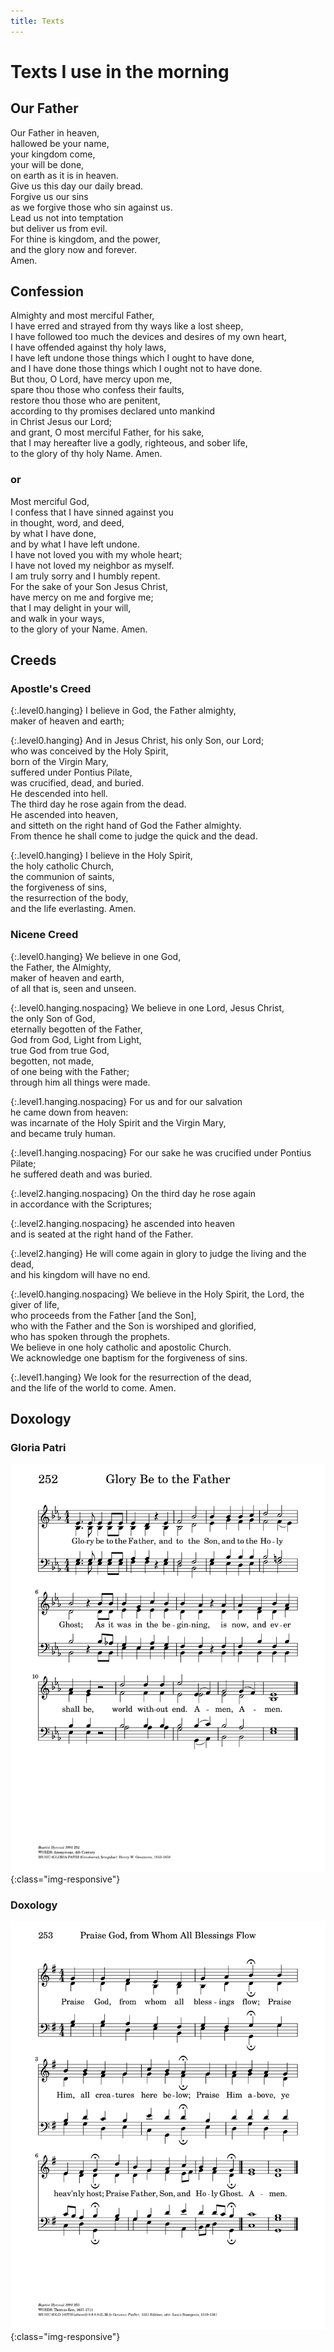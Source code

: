 ```yaml
---
title: Texts
---
```

# Texts I use in the morning

## Our Father

Our Father in heaven,  
hallowed be your name,  
your kingdom come,  
your will be done,  
on earth as it is in heaven.  
Give us this day our daily bread.  
Forgive us our sins  
as we forgive those who sin against us.  
Lead us not into temptation  
but deliver us from evil.  
For thine is kingdom, and the power,  
and the glory now and forever.  
Amen.

## Confession

Almighty and most merciful Father,  
I have erred and strayed from thy ways like a lost sheep,  
I have followed too much the devices and desires of my own heart,  
I have offended against thy holy laws,  
I have left undone those things which I ought to have done,  
and I have done those things which I ought not to have done.  
But thou, O Lord, have mercy upon me,  
spare thou those who confess their faults,  
restore thou those who are penitent,  
according to thy promises declared unto mankind  
in Christ Jesus our Lord;  
and grant, O most merciful Father, for his sake,  
that I may hereafter live a godly, righteous, and sober life,  
to the glory of thy holy Name. Amen.

### or

Most merciful God,  
I confess that I have sinned against you  
in thought, word, and deed,  
by what I have done,  
and by what I have left undone.  
I have not loved you with my whole heart;  
I have not loved my neighbor as myself.  
I am truly sorry and I humbly repent.  
For the sake of your Son Jesus Christ,  
have mercy on me and forgive me;  
that I may delight in your will,  
and walk in your ways,  
to the glory of your Name. Amen.

## Creeds

### Apostle's Creed

{:.level0.hanging}
I believe in God, the Father almighty,  
maker of heaven and earth;

{:.level0.hanging}
And in Jesus Christ, his only Son, our Lord;  
who was conceived by the Holy Spirit,  
born of the Virgin Mary,  
suffered under Pontius Pilate,  
was crucified, dead, and buried.  
He descended into hell.  
The third day he rose again from the dead.  
He ascended into heaven,  
and sitteth on the right hand of God the Father almighty.  
From thence he shall come to judge the quick and the dead.

{:.level0.hanging}
I believe in the Holy Spirit,  
the holy catholic Church,  
the communion of saints,  
the forgiveness of sins,  
the resurrection of the body,  
and the life everlasting. Amen.

### Nicene Creed

{:.level0.hanging}
We believe in one God,  
the Father, the Almighty,  
maker of heaven and earth,  
of all that is, seen and unseen.  

{:.level0.hanging.nospacing}
We believe in one Lord, Jesus Christ,  
the only Son of God,  
eternally begotten of the Father,  
God from God, Light from Light,  
true God from true God,  
begotten, not made,  
of one being with the Father;  
through him all things were made.  

{:.level1.hanging.nospacing}
For us and for our salvation  
he came down from heaven:  
was incarnate of the Holy Spirit and the Virgin Mary,  
and became truly human.  

{:.level1.hanging.nospacing}
For our sake he was crucified under Pontius Pilate;  
he suffered death and was buried.  

{:.level2.hanging.nospacing}
On the third day he rose again  
in accordance with the Scriptures;  

{:.level2.hanging.nospacing}
he ascended into heaven  
and is seated at the right hand of the Father.  

{:.level2.hanging}
He will come again in glory to judge the living and the dead,  
and his kingdom will have no end.

{:.level0.hanging.nospacing}
We believe in the Holy Spirit, the Lord, the giver of life,  
who proceeds from the Father [and the Son],  
who with the Father and the Son is worshiped and glorified,  
who has spoken through the prophets.  
We believe in one holy catholic and apostolic Church.  
We acknowledge one baptism for the forgiveness of sins.  

{:.level1.hanging}
We look for the resurrection of the dead,  
and the life of the world to come. Amen.

## Doxology

### Gloria Patri

![Gloria Patri](/assets/images/BH1991-252-Accompaniment.png){:class="img-responsive"}

### Doxology

![Praise God, from Whom All Blessings Flow](/assets/images/BH1991-253-Accompaniment.png){:class="img-responsive"}
